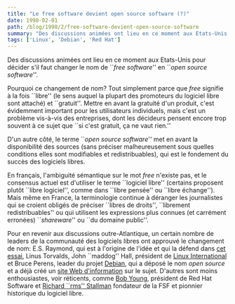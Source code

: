 ```yaml
---
title: "Le free software devient open source software (?)"
date: 1998-02-01
path: /blog/1998/2/free-software-devient-open-source-software
summary: "Des discussions animées ont lieu en ce moment aux Etats-Unis pour décider s'il faut changer le nom de ``free software'' en ``open source software''."
tags: ['Linux', 'Debian', 'Red Hat']
---
```


<P>Des discussions animées ont lieu en ce moment aux Etats-Unis pour
décider s'il faut changer le nom de ``<EM>free software</EM>''
en ``<EM>open source software</EM>''.
</P>

<P>Pourquoi ce changement de nom? Tout simplement parce que <EM>free</EM>
signifie à la fois ``libre'' (le sens auquel la plupart des promoteurs du
logiciel libre sont attaché) et ``gratuit''. Mettre en avant la gratuité
d'un produit, c'est évidemment important pour les utilisateurs individuels,
mais c'est un problème vis-à-vis des entreprises, dont les décideurs pensent
encore trop souvent à ce sujet que ``si c'est gratuit, ça ne vaut rien.''</P>

<P>D'un autre côté, le terme ``<EM>open source software</EM>'' met en
avant la disponibilité des sources (sans préciser malheureusement sous quelles
conditions elles sont modifiables et redistribuables), qui est le fondement
du succès des logiciels libres.</P>

<P>En français, l'ambiguité sémantique sur le mot <EM>free</EM> n'existe pas,
et le consensus actuel est d'utiliser le terme ``logiciel libre''
(certains proposent plutôt ``libre logiciel'', comme dans ``libre pensée'' ou ``libre
échange'').
Mais même en France, la terminologie continue à déranger les journalistes
qui se croient obligés de préciser ``libres de droits'', ``librement
redistribuables'' ou qui utilisent les expressions plus connues (et carrément
erronées) ``<EM>shareware</EM>'' ou ``du domaine public''.</P>

<P>Pour en revenir aux discussions outre-Atlantique, un certain nombre
de leaders de la communauté des logiciels libres ont approuvé le changement
de nom: E.S. Raymond, qui est à l'origine de l'idée et qui la défend
dans <A HREF="http://www.earthspace.net/~esr/open-source.html">cet essai</A>,
Linus Torvalds, John ``maddog'' Hall, président de <A HREF="http://www.li.org/">Linux International</A>
et Bruce Perens, leader du projet
<A HREF="http://www.debian.org/">Debian</A>, qui a déposé le nom
<EM>open source</EM> et a déjà créé un
<A HREF="http://www.opensource.org/">site Web d'information</A> sur le
sujet.
D'autres sont moins enthousiastes, voir réticents, comme
<A HREF="../articles/9800/young-on-opensource.html">Bob Young</A>, président de Red Hat
Software et <A HREF="../articles/9800/rms-on-opensource.html">Richard ``rms'' Stallman</A>
fondateur de la FSF et pionnier historique du logiciel libre.
</P>


